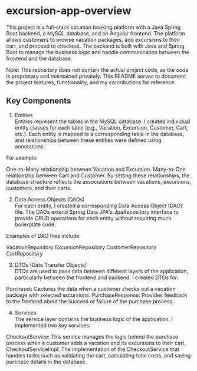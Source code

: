 # excursion-app-overview

This project is a full-stack vacation booking platform with a Java Spring Boot backend, a MySQL database, and an Angular frontend. The platform allows customers to browse vacation packages, add excursions to their cart, and proceed to checkout. The backend is built with Java and Spring Boot to manage the business logic and handle communication between the frontend and the database.

Note: This repository does not contain the actual project code, as the code is proprietary and maintained privately. This README serves to document the project features, functionality, and my contributions for reference.

## Key Components
1. Entities  
Entities represent the tables in the MySQL database. I created individual entity classes for each table (e.g., Vacation, Excursion, Customer, Cart, etc.). Each entity is mapped to a corresponding table in the database, and relationships between these entities were defined using annotations.

For example:

One-to-Many relationship between Vacation and Excursion.
Many-to-One relationship between Cart and Customer.
By setting these relationships, the database structure reflects the associations between vacations, excursions, customers, and their carts.

2. Data Access Objects (DAOs)  
For each entity, I created a corresponding Data Access Object (DAO) file. The DAOs extend Spring Data JPA's JpaRepository interface to provide CRUD operations for each entity without requiring much boilerplate code.

Examples of DAO files include:

VacationRepository
ExcursionRepository
CustomerRepository
CartRepository

3. DTOs (Data Transfer Objects)  
DTOs are used to pass data between different layers of the application, particularly between the frontend and backend. I created DTOs for:

Purchaset: Captures the data when a customer checks out a vacation package with selected excursions.
PurchaseResponse: Provides feedback to the frontend about the success or failure of the purchase process.

4. Services  
The service layer contains the business logic of the application. I implemented two key services:

CheckoutService: This service manages the logic behind the purchase process when a customer adds a vacation and its excursions to their cart.
CheckoutServiceImpl: The implementation of the CheckoutService that handles tasks such as validating the cart, calculating total costs, and saving purchase details in the database.
